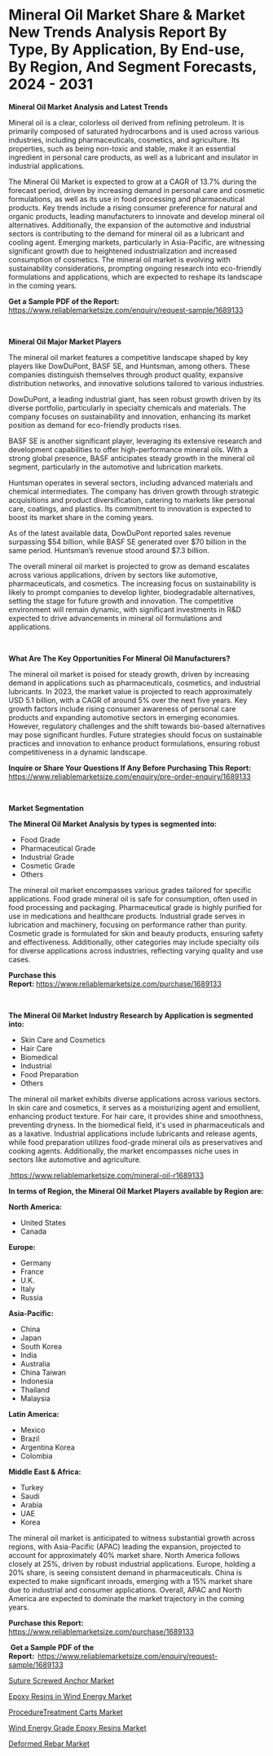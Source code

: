 <p><h1>Mineral Oil Market Share & Market New Trends Analysis Report By Type, By Application, By End-use, By Region, And Segment Forecasts, 2024 - 2031</h1></p><p><strong>Mineral Oil Market Analysis and Latest Trends</strong></p>
<p><p>Mineral oil is a clear, colorless oil derived from refining petroleum. It is primarily composed of saturated hydrocarbons and is used across various industries, including pharmaceuticals, cosmetics, and agriculture. Its properties, such as being non-toxic and stable, make it an essential ingredient in personal care products, as well as a lubricant and insulator in industrial applications.</p><p>The Mineral Oil Market is expected to grow at a CAGR of 13.7% during the forecast period, driven by increasing demand in personal care and cosmetic formulations, as well as its use in food processing and pharmaceutical products. Key trends include a rising consumer preference for natural and organic products, leading manufacturers to innovate and develop mineral oil alternatives. Additionally, the expansion of the automotive and industrial sectors is contributing to the demand for mineral oil as a lubricant and cooling agent. Emerging markets, particularly in Asia-Pacific, are witnessing significant growth due to heightened industrialization and increased consumption of cosmetics. The mineral oil market is evolving with sustainability considerations, prompting ongoing research into eco-friendly formulations and applications, which are expected to reshape its landscape in the coming years.</p></p>
<p><strong>Get a Sample PDF of the Report:&nbsp;</strong> <a href="https://www.reliablemarketsize.com/enquiry/request-sample/1689133?utm_campaign=1140&utm_medium=2&utm_source=Github&utm_content=ia&utm_term=10112024&utm_id=mineral-oil">https://www.reliablemarketsize.com/enquiry/request-sample/1689133</a></p>
<p>&nbsp;</p>
<p><strong>Mineral Oil Major Market Players</strong></p>
<p><p>The mineral oil market features a competitive landscape shaped by key players like DowDuPont, BASF SE, and Huntsman, among others. These companies distinguish themselves through product quality, expansive distribution networks, and innovative solutions tailored to various industries.</p><p>DowDuPont, a leading industrial giant, has seen robust growth driven by its diverse portfolio, particularly in specialty chemicals and materials. The company focuses on sustainability and innovation, enhancing its market position as demand for eco-friendly products rises.</p><p>BASF SE is another significant player, leveraging its extensive research and development capabilities to offer high-performance mineral oils. With a strong global presence, BASF anticipates steady growth in the mineral oil segment, particularly in the automotive and lubrication markets.</p><p>Huntsman operates in several sectors, including advanced materials and chemical intermediates. The company has driven growth through strategic acquisitions and product diversification, catering to markets like personal care, coatings, and plastics. Its commitment to innovation is expected to boost its market share in the coming years.</p><p>As of the latest available data, DowDuPont reported sales revenue surpassing $54 billion, while BASF SE generated over $70 billion in the same period. Huntsman’s revenue stood around $7.3 billion. </p><p>The overall mineral oil market is projected to grow as demand escalates across various applications, driven by sectors like automotive, pharmaceuticals, and cosmetics. The increasing focus on sustainability is likely to prompt companies to develop lighter, biodegradable alternatives, setting the stage for future growth and innovation. The competitive environment will remain dynamic, with significant investments in R&D expected to drive advancements in mineral oil formulations and applications.</p></p>
<p>&nbsp;</p>
<p><strong>What Are The Key Opportunities For Mineral Oil Manufacturers?</strong></p>
<p><p>The mineral oil market is poised for steady growth, driven by increasing demand in applications such as pharmaceuticals, cosmetics, and industrial lubricants. In 2023, the market value is projected to reach approximately USD 5.1 billion, with a CAGR of around 5% over the next five years. Key growth factors include rising consumer awareness of personal care products and expanding automotive sectors in emerging economies. However, regulatory challenges and the shift towards bio-based alternatives may pose significant hurdles. Future strategies should focus on sustainable practices and innovation to enhance product formulations, ensuring robust competitiveness in a dynamic landscape.</p></p>
<p><strong>Inquire or Share Your Questions If Any Before Purchasing This Report:</strong> <a href="https://www.reliablemarketsize.com/enquiry/pre-order-enquiry/1689133?utm_campaign=1140&utm_medium=2&utm_source=Github&utm_content=ia&utm_term=10112024&utm_id=mineral-oil">https://www.reliablemarketsize.com/enquiry/pre-order-enquiry/1689133</a></p>
<p>&nbsp;</p>
<p><strong>Market Segmentation</strong></p>
<p><strong>The Mineral Oil Market Analysis by types is segmented into:</strong></p>
<p><ul><li>Food Grade</li><li>Pharmaceutical Grade</li><li>Industrial Grade</li><li>Cosmetic Grade</li><li>Others</li></ul></p>
<p><p>The mineral oil market encompasses various grades tailored for specific applications. Food grade mineral oil is safe for consumption, often used in food processing and packaging. Pharmaceutical grade is highly purified for use in medications and healthcare products. Industrial grade serves in lubrication and machinery, focusing on performance rather than purity. Cosmetic grade is formulated for skin and beauty products, ensuring safety and effectiveness. Additionally, other categories may include specialty oils for diverse applications across industries, reflecting varying quality and use cases.</p></p>
<p><strong>Purchase this Report:&nbsp;</strong><a href="https://www.reliablemarketsize.com/purchase/1689133?utm_campaign=1140&utm_medium=2&utm_source=Github&utm_content=ia&utm_term=10112024&utm_id=mineral-oil">https://www.reliablemarketsize.com/purchase/1689133</a></p>
<p>&nbsp;</p>
<p><strong>The Mineral Oil Market Industry Research by Application is segmented into:</strong></p>
<p><ul><li>Skin Care and Cosmetics</li><li>Hair Care</li><li>Biomedical</li><li>Industrial</li><li>Food Preparation</li><li>Others</li></ul></p>
<p><p>The mineral oil market exhibits diverse applications across various sectors. In skin care and cosmetics, it serves as a moisturizing agent and emollient, enhancing product texture. For hair care, it provides shine and smoothness, preventing dryness. In the biomedical field, it's used in pharmaceuticals and as a laxative. Industrial applications include lubricants and release agents, while food preparation utilizes food-grade mineral oils as preservatives and cooking agents. Additionally, the market encompasses niche uses in sectors like automotive and agriculture.</p></p>
<p><a href="https://www.reliablemarketsize.com/mineral-oil-r1689133?utm_campaign=1140&utm_medium=2&utm_source=Github&utm_content=ia&utm_term=10112024&utm_id=mineral-oil">&nbsp;https://www.reliablemarketsize.com/mineral-oil-r1689133</a></p>
<p><strong>In terms of Region, the Mineral Oil Market Players available by Region are:</strong></p>
<p>
    <p> <strong> North America: </strong>
        <ul>
            <li>United States</li>
            <li>Canada</li>
        </ul>
        </p> 
    <p> <strong> Europe: </strong>
        <ul>
            <li>Germany</li>
            <li>France</li>
            <li>U.K.</li>
            <li>Italy</li>
            <li>Russia</li>
        </ul>
        </p> 
    <p> <strong> Asia-Pacific: </strong>
        <ul>
            <li>China</li>
            <li>Japan</li>
            <li>South Korea</li>
            <li>India</li>
            <li>Australia</li>
            <li>China Taiwan</li>
            <li>Indonesia</li>
            <li>Thailand</li>
            <li>Malaysia</li>
        </ul>
        </p> 
    <p> <strong> Latin America: </strong>
        <ul>
            <li>Mexico</li>
            <li>Brazil</li>
            <li>Argentina Korea</li>
            <li>Colombia</li>
        </ul>
        </p> 
    <p> <strong> Middle East & Africa: </strong>
        <ul>
            <li>Turkey</li>
            <li>Saudi</li>
            <li>Arabia</li>
            <li>UAE</li>
            <li>Korea</li>
        </ul>
    </p>
    </p>
<p><p>The mineral oil market is anticipated to witness substantial growth across regions, with Asia-Pacific (APAC) leading the expansion, projected to account for approximately 40% market share. North America follows closely at 25%, driven by robust industrial applications. Europe, holding a 20% share, is seeing consistent demand in pharmaceuticals. China is expected to make significant inroads, emerging with a 15% market share due to industrial and consumer applications. Overall, APAC and North America are expected to dominate the market trajectory in the coming years.</p></p>
<p><strong>Purchase this Report: </strong><a href="https://www.reliablemarketsize.com/purchase/1689133?utm_campaign=1140&utm_medium=2&utm_source=Github&utm_content=ia&utm_term=10112024&utm_id=mineral-oil">https://www.reliablemarketsize.com/purchase/1689133</a></p>
<p>&nbsp;<strong>Get a Sample PDF of the Report:&nbsp;&nbsp;</strong><a href="https://www.reliablemarketsize.com/enquiry/request-sample/1689133?utm_campaign=1140&utm_medium=2&utm_source=Github&utm_content=ia&utm_term=10112024&utm_id=mineral-oil">https://www.reliablemarketsize.com/enquiry/request-sample/1689133</a></p>
<p><strong></strong></p>
<p><p><a href="https://issuu.com/reportprime-2/docs/suture-screwed-anchor-market-size-2_f35c38dcf3e925?utm_campaign=1140&utm_medium=2&utm_source=Github&utm_content=ia&utm_term=10112024&utm_id=mineral-oil">Suture Screwed Anchor Market</a></p><p><a href="https://www.linkedin.com/pulse/epoxy-resins-wind-energy-market-opportunities-emerging-8wgce?utm_campaign=1140&utm_medium=2&utm_source=Github&utm_content=ia&utm_term=10112024&utm_id=mineral-oil">Epoxy Resins in Wind Energy Market</a></p><p><a href="https://issuu.com/reportprime-2/docs/proceduretreatment-carts-market-siz_830da046d5f5ae?utm_campaign=1140&utm_medium=2&utm_source=Github&utm_content=ia&utm_term=10112024&utm_id=mineral-oil">ProcedureTreatment Carts Market</a></p><p><a href="https://www.linkedin.com/pulse/analyzing-global-wind-energy-grade-epoxy-resins-market-i9ase?utm_campaign=1140&utm_medium=2&utm_source=Github&utm_content=ia&utm_term=10112024&utm_id=mineral-oil">Wind Energy Grade Epoxy Resins Market</a></p><p><a href="https://github.com/deshawnj39lau/Market-Research-Report-List-1/blob/main/deformed-rebar-market.md?utm_campaign=1140&utm_medium=2&utm_source=Github&utm_content=ia&utm_term=10112024&utm_id=mineral-oil">Deformed Rebar Market</a></p></p>